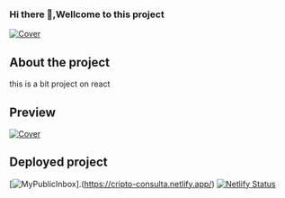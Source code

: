 ### Hi there 👋,Wellcome to this project
[![Cover](https://github.com/Josbor/Josbor/blob/main/wepik-cover-para-github-2022616-202029.png)](https://github.com/Josbor)


## About the project
this is a bit project on react

## Preview
[![Cover](https://github.com/Josbor/Josbor/blob/main/cripto.png?raw=true)](https://cripto-consulta.netlify.app/)


## Deployed project
[![MyPublicInbox](https://img.shields.io/badge/Netlify-Click_Here-5CEBDF?style=for-the-badge&logo=netlify&logoColor=5CEBDF&labelColor=101010)].(https://cripto-consulta.netlify.app/)
[![Netlify Status](https://api.netlify.com/api/v1/badges/ea1864ab-359b-4a40-8e29-b1bc21739a8c/deploy-status)](https://app.netlify.com/sites/cripto-consulta/deploys)
